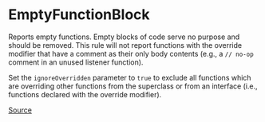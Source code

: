 # EmptyFunctionBlock

Reports empty functions. Empty blocks of code serve no purpose and should be removed.
This rule will not report functions with the override modifier that have a comment as their only body contents
(e.g., a `// no-op` comment in an unused listener function).

Set the `ignoreOverridden` parameter to `true` to exclude all functions which are overriding other
functions from the superclass or from an interface (i.e., functions declared with the override modifier).


[Source](https://arturbosch.github.io/detekt/empty-blocks.html#emptyfunctionblock)
